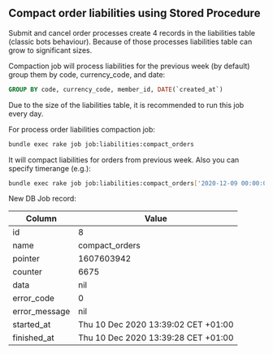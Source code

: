 ## Compact order liabilities using Stored Procedure

Submit and cancel order processes create 4 records in the liabilities table (classic bots behaviour).
Because of those processes liabilities table can grow to significant sizes.

Compaction job will process liabilities for the previous week (by default) group them by code, currency_code, and date:

```sql
GROUP BY code, currency_code, member_id, DATE(`created_at`)
```

Due to the size of the liabilities table, it is recommended to run this job every day.

For process order liabilities compaction job:

```bash
bundle exec rake job job:liabilities:compact_orders
```

It will compact liabilities for orders from previous week. Also you can specify timerange (e.g.):

```bash
bundle exec rake job job:liabilities:compact_orders['2020-12-09 00:00:00','2020-12-10 00:00:00']
```

New DB Job record:

| Column | Value |
|--------|-------|
| id | 8 |
| name | compact_orders |
| pointer | 1607603942 |
| counter | 6675 |
| data | nil |
| error_code | 0 |
| error_message | nil |
| started_at | Thu 10 Dec 2020 13:39:02 CET +01:00 |
| finished_at | Thu 10 Dec 2020 13:39:28 CET +01:00 |
